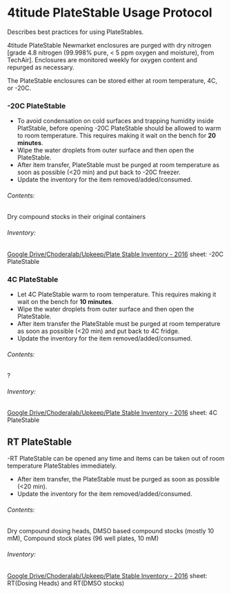 # 4titude PlateStable Usage Protocol
Describes best practices for using PlateStables.

4titude PlateStable Newmarket enclosures are purged with dry nitrogen [grade 4.8 nitrogen (99.998% pure, < 5 ppm oxygen and moisture), from TechAir].  Enclosures are monitored weekly for oxygen content and repurged as necessary.

The PlateStable enclosures can be stored either at room temperature, 4C, or -20C. 

### -20C PlateStable 
- To avoid condensation on cold surfaces and trapping humidity inside PlatStable, before opening -20C PlateStable should be allowed to warm to room temperature. This requires making it wait on the bench for **20 minutes**. 
- Wipe the water droplets from outer surface and then open the PlateStable. 
- After item transfer, PlateStable must be purged at room temperature as soon as possible (<20 min) and put back to -20C freezer.
- Update the inventory for the item removed/added/consumed.

###### Contents: 
Dry compound stocks in their original containers

###### Inventory:
[Google Drive/Choderalab/Upkeep/Plate Stable Inventory - 2016](https://docs.google.com/a/choderalab.org/spreadsheets/d/1-1W5YR28AKCI_2GKqC4V1o1la5VulSG_1I_5MDc41Yc/edit?usp=sharing) sheet: -20C PlateStable

### 4C PlateStable
- Let 4C PlateStable warm to room temperature. This requires making it wait on the bench for **10 minutes**. 
- Wipe the water droplets from outer surface and then open the PlateStable. 
- After item transfer the PlateStable must be purged at room temperature as soon as possible (<20 min) and put back to 4C fridge.
- Update the inventory for the item removed/added/consumed. 

###### Contents: 
?

###### Inventory:
[Google Drive/Choderalab/Upkeep/Plate Stable Inventory - 2016](https://docs.google.com/a/choderalab.org/spreadsheets/d/1-1W5YR28AKCI_2GKqC4V1o1la5VulSG_1I_5MDc41Yc/edit?usp=sharing) sheet: 4C PlateStable

## RT PlateStable 
-RT PlateStable can be opened any time and items can be taken out of room temperature PlateStables immediately. 
- After item transfer, the PlateStable must be purged as soon as possible (<20 min).
- Update the inventory for the item removed/added/consumed. 

###### Contents: 
Dry compound dosing heads, DMSO based compound stocks (mostly 10 mM), Compound stock plates (96 well plates, 10 mM)

###### Inventory:
[Google Drive/Choderalab/Upkeep/Plate Stable Inventory - 2016](https://docs.google.com/a/choderalab.org/spreadsheets/d/1-1W5YR28AKCI_2GKqC4V1o1la5VulSG_1I_5MDc41Yc/edit?usp=sharing) 
sheet: RT(Dosing Heads) and RT(DMSO stocks)
